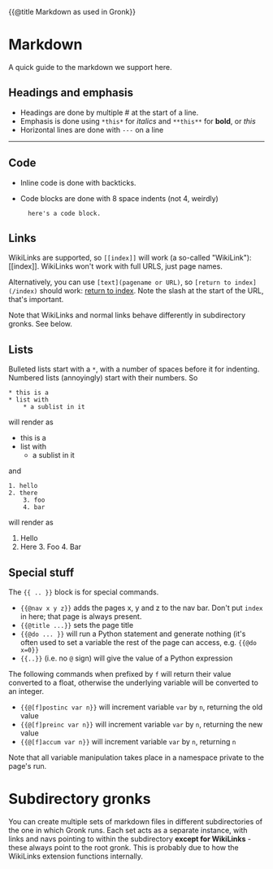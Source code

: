 {{@title Markdown as used in Gronk}}

# Markdown
A quick guide to the markdown we support here.

## Headings and emphasis
* Headings are done by multiple # at the start of a line.
* Emphasis is done using `*this*` for *italics* and `**this**` for **bold**, or _this_
* Horizontal lines are done with `---` on a line

---

## Code
* Inline code is done with backticks.
* Code blocks are done with 8 space indents (not 4, weirdly)


        here's a code block.

## Links
WikiLinks are supported, so `[[index]]` will work (a so-called "WikiLink"): [[index]].
WikiLinks won't work with full URLS, just page names.

Alternatively, you can use  `[text](pagename or URL)`, so `[return to index](/index)` should work: [return to index](/index).
Note the slash at the start of the URL, that's important.

Note that WikiLinks and normal links behave differently in 
subdirectory gronks. See below.


## Lists
Bulleted lists start with a `*`, with a number of spaces before it for
indenting. Numbered lists (annoyingly) start with their numbers. So

    * this is a 
    * list with
        * a sublist in it
        
will render as

* this is a 
* list with
    * a sublist in it

and

    1. hello
    2. there
        3. foo
        4. bar
        
will render as

1. Hello
2. Here
    3. Foo
    4. Bar



## Special stuff
The `{{ .. }}` block is for special commands.

* `{{@nav x y z}}` adds the pages x, y and z to the nav bar. Don't put `index`
in here; that page is always present.
* `{{@title ...}}` sets the page title
* `{{@do ... }}` will run a Python statement and generate nothing (it's 
often used to set a variable the rest of the page can access, e.g.
`{{@do x=0}}`
* `{{..}}` (i.e. no `@` sign) will give the value of a Python expression

The following commands when prefixed by `f` will return their value converted
to a float, otherwise the underlying variable will be converted to an integer.

* `{{@[f]postinc var n}}` will increment variable `var` by `n`, returning the old value
* `{{@[f]preinc var n}}` will increment variable `var` by `n`, returning the new value
* `{{@[f]accum var n}}`  will increment variable `var` by `n`, returning  `n`

Note that all variable manipulation takes place in a namespace private to the 
page's run.


# Subdirectory gronks
You can create multiple sets of markdown files in different subdirectories
of the one in which Gronk runs. Each set acts as a separate instance,
with links and navs pointing to within the subdirectory **except for WikiLinks** - these
always point to the root gronk. This is probably due to how the WikiLinks
extension functions internally.
